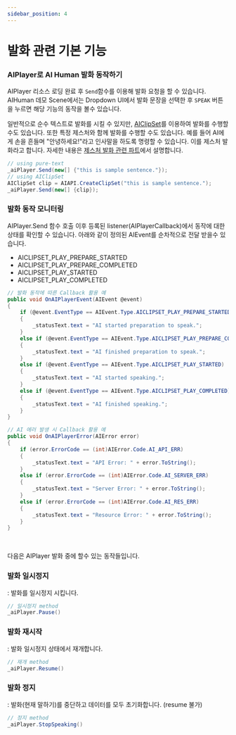 ```yaml
---
sidebar_position: 4
---
```


# 발화 관련 기본 기능

### AIPlayer로 AI Human 발화 동작하기

AIPlayer 리소스 로딩 완료 후 `Send`함수를 이용해 발화 요청을 할 수 있습니다. AIHuman 데모 Scene에서는 Dropdown UI에서 발화 문장을 선택한 후 `SPEAK` 버튼을 누르면 해당 기능의 동작을 볼수 있습니다.  

일반적으로 순수 텍스트로 발화를 시킬 수 있지만, [AIClipSet](/aihuman/unity-sdk/apis/aiclipset)를 이용하여 발화를 수행할 수도 있습니다. 또한 특정 제스처와 함께 발화를 수행할 수도 있습니다. 예를 들어 AI에게 손을 흔들며 "안녕하세요!"라고 인사말을 하도록 명령할 수 있습니다. 이를 제스처 발화라고 합니다. 자세한 내용은 [제스처 발화 관련 파트](/aihuman/unity-sdk/aiplayer/advanced-features#gestures)에서 설명합니다.

```csharp
// using pure-text
_aiPlayer.Send(new[] {"this is sample sentence."});
// using AIClipSet
AIClipSet clip = AIAPI.CreateClipSet("this is sample sentence.");
_aiPlayer.Send(new[] {clip});
```

### 발화 동작 모니터링
AIPlayer.Send 함수 호출 이후 등록된 listener(AIPlayerCallback)에서 동작에 대한 상태를 확인할 수 있습니다. 아래와 같이 정의된 AIEvent를 순차적으로 전달 받을수 있습니다.

- AICLIPSET_PLAY_PREPARE_STARTED 
- AICLIPSET_PLAY_PREPARE_COMPLETED
- AICLIPSET_PLAY_STARTED
- AICLIPSET_PLAY_COMPLETED

```csharp
// 발화 동작에 따른 Callback 활용 예
public void OnAIPlayerEvent(AIEvent @event)
{
    if (@event.EventType == AIEvent.Type.AICLIPSET_PLAY_PREPARE_STARTED)
    {
        _statusText.text = "AI started preparation to speak.";
    } 
    else if (@event.EventType == AIEvent.Type.AICLIPSET_PLAY_PREPARE_COMPLETED)
    {
        _statusText.text = "AI finished preparation to speak.";
    }
    else if (@event.EventType == AIEvent.Type.AICLIPSET_PLAY_STARTED)
    {
        _statusText.text = "AI started speaking.";
    }
    else if (@event.EventType == AIEvent.Type.AICLIPSET_PLAY_COMPLETED)
    {
        _statusText.text = "AI finished speaking.";
    }
}

// AI 에러 발생 시 Callback 활용 예
public void OnAIPlayerError(AIError error) 
{
    if (error.ErrorCode == (int)AIError.Code.AI_API_ERR)
    {
		_statusText.text = "API Error: " + error.ToString();
    }
    else if (error.ErrorCode == (int)AIError.Code.AI_SERVER_ERR)
    {
        _statusText.text = "Server Error: " + error.ToString();
    }
	else if (error.ErrorCode == (int)AIError.Code.AI_RES_ERR)
    {
		_statusText.text = "Resource Error: " + error.ToString();
    }
}
```
<br/>

다음은 AIPlayer 발화 중에 할수 있는 동작들입니다. 

### 발화 일시정지

: 발화를 일시정지 시킵니다.
```csharp
// 일시정지 method
_aiPlayer.Pause()
```

### 발화 재시작

: 발화 일시정지 상태에서 재개합니다.
```csharp
// 재개 method
_aiPlayer.Resume()
```

### 발화 정지

: 발화(현재 말하기)를 중단하고 데이터를 모두 초기화합니다. (resume 불가)
```csharp
// 정지 method
_aiPlayer.StopSpeaking()
```
